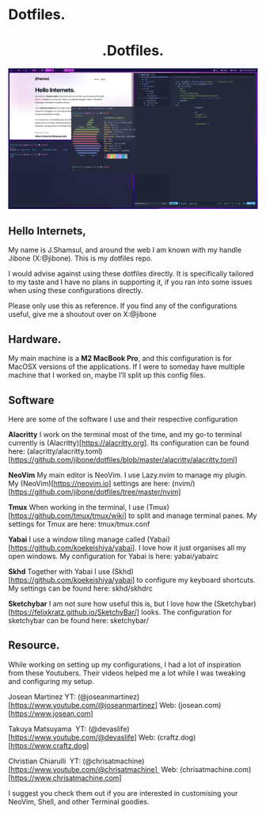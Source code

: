 # Dotfiles.

<h1 align="center">.Dotfiles.</h1>

<p align="center">
    <img alt="Screenshot" src="images/Screenshot.png" />
</p>

## Hello Internets,

My name is J.Shamsul, and around the web I am known with my handle Jibone (X:@jibone). This is my dotfiles repo.

I would advise against using these dotfiles directly. It is specifically tailored to my taste and I have no plans in supporting it, if you ran into some issues when using these configurations directly.

Please only use this as reference. If you find any of the configurations useful, give me a shoutout over on X:@jibone

## Hardware.

My main machine is a **M2 MacBook Pro**, and this configuration is for MacOSX versions of the applications. If I were to someday have multiple machine that I worked on, maybe I’ll split up this config files.

## Software

Here are some of the software I use and their respective configuration

**Alacritty**
I work on the terminal most of the time, and my go-to terminal currently is (Alacritty)[https://alacritty.org]. Its configuration can be found here: (alacritty/alacritty.toml)[https://github.com/jibone/dotfiles/blob/master/alacritty/alacritty.toml]

**NeoVim**
My main editor is NeoVim. I use Lazy.nvim to manage my plugin. My (NeoVim)[https://neovim.io] settings are here: (nvim/)[https://github.com/jibone/dotfiles/tree/master/nvim]

**Tmux**
When working in the terminal, I use (Tmux)[https://github.com/tmux/tmux/wiki] to split and manage terminal panes. My settings for Tmux are here: tmux/tmux.conf

**Yabai**
I use a window tiling manage called (Yabai)[https://github.com/koekeishiya/yabai]. I love how it just organises all my open windows. My configuration for Yabai is here: yabai/yabairc

**Skhd**
Together with Yabai I use (Skhd)[https://github.com/koekeishiya/yabai] to configure my keyboard shortcuts. My settings can be found here: skhd/skhdrc

**Sketchybar**
I am not sure how useful this is, but I love how the (Sketchybar)[https://felixkratz.github.io/SketchyBar/] looks. The configuration for sketchybar can be found here: sketchybar/

## Resource.

While working on setting up my configurations, I had a lot of inspiration from these Youtubers. Their videos helped me a lot while I was tweaking and configuring my setup.

Josean Martinez
YT: (@joseanmartinez)[https://www.youtube.com/@joseanmartinez]
Web: (josean.com)[https://www.josean.com]

Takuya Matsuyama 
YT: (@devaslife)[https://www.youtube.com/@devaslife]
Web: (craftz.dog)[https://www.craftz.dog]

Christian Chiarulli 
YT: (@chrisatmachine)[https://www.youtube.com/@chrisatmachine] 
Web: (chrisatmachine.com)[https://www.chrisatmachine.com]

I suggest you check them out if you are interested in customising your NeoVim, Shell, and other Terminal goodies.
